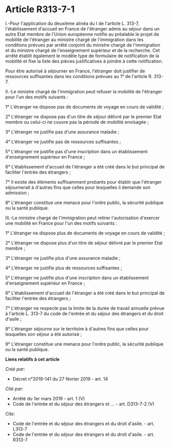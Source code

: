 # Article R313-7-1

I.-Pour l'application du deuxième alinéa du I de l'article L. 313-7, l'établissement d'accueil en France de l'étranger admis
au séjour dans un autre Etat membre de l'Union européenne notifie au préalable le projet de mobilité de l'étranger au
ministre chargé de l'immigration dans les conditions prévues par arrêté conjoint du ministre chargé de l'immigration et du
ministre chargé de l'enseignement supérieur et de la recherche. Cet arrêté établit également le modèle type de formulaire de
notification de la mobilité et fixe la liste des pièces justificatives à joindre à cette notification. 

Pour être autorisé à séjourner en France, l'étranger doit justifier de ressources suffisantes dans les conditions prévues au
1° de l'article R. 313-7. 

II.-Le ministre chargé de l'immigration peut refuser la mobilité de l'étranger pour l'un des motifs suivants : 

1° L'étranger ne dispose pas de documents de voyage en cours de validité ; 

2° L'étranger ne dispose pas d'un titre de séjour délivré par le premier Etat membre ou celui-ci ne couvre pas la période de
mobilité envisagée ; 

3° L'étranger ne justifie pas d'une assurance maladie ; 

4° L'étranger ne justifie pas de ressources suffisantes ; 

5° L'étranger ne justifie pas d'une inscription dans un établissement d'enseignement supérieur en France ; 

6° L'établissement d'accueil de l'étranger a été créé dans le but principal de faciliter l'entrée des étrangers ; 

7° Il existe des éléments suffisamment probants pour établir que l'étranger séjournerait à d'autres fins que celles pour
lesquelles il demande son admission ; 

8° L'étranger constitue une menace pour l'ordre public, la sécurité publique ou la santé publique. 

III.-Le ministre chargé de l'immigration peut retirer l'autorisation d'exercer une mobilité en France pour l'un des motifs
suivants : 

1° L'étranger ne dispose plus de documents de voyage en cours de validité ; 

2° L'étranger ne dispose plus d'un titre de séjour délivré par le premier Etat membre ; 

3° L'étranger ne justifie plus d'une assurance maladie ; 

4° L'étranger ne justifie plus de ressources suffisantes ; 

5° L'étranger ne justifie plus d'une inscription dans un établissement d'enseignement supérieur en France ; 

6° L'établissement d'accueil de l'étranger a été créé dans le but principal de faciliter l'entrée des étrangers ; 

7° L'étranger ne respecte pas la limite de la durée de travail annuelle prévue à l'article L. 313-7 du code de l'entrée et du
séjour des étrangers et du droit d'asile ; 

8° L'étranger séjourne sur le territoire à d'autres fins que celles pour lesquelles son séjour a été autorisé ; 

9° L'étranger constitue une menace pour l'ordre public, la sécurité publique ou la santé publique.

**Liens relatifs à cet article**

_Créé par_:

  - Décret n°2019-141 du 27 février 2019 - art. 14

_Cité par_:

  - Arrêté du 1er mars 2019 - art. 1 (V)
  - Code de l'entrée et du séjour des étrangers et ... - art. D313-7-2 (V)

_Cite_:

  - Code de l'entrée et du séjour des étrangers et du droit d'asile. - art. L313-7
  - Code de l'entrée et du séjour des étrangers et du droit d'asile. - art. R313-7
